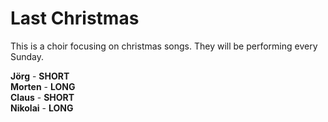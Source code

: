 # Last Christmas

This is a choir focusing on christmas songs.
They will be performing every Sunday.

 **Jörg** - **SHORT**  
 **Morten** - **LONG**  
 **Claus** - **SHORT**  
 **Nikolai** - **LONG**  


